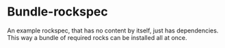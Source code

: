 # Bundle-rockspec

An example rockspec, that has no content by itself, just has dependencies.
This way a bundle of required rocks can be installed all at once.
